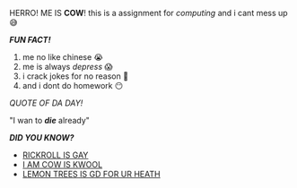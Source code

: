 HERRO! ME IS __COW__! this is a assignment for _computing_ and i cant mess up :sweat_smile:

___FUN FACT!___
1. me no like chinese :sob:
2. me is always _depress_ :scream:
3. i crack jokes for no reason :grimacing:
4. and i dont do homework :no_mouth:

_QUOTE OF DA DAY!_

"I wan to ___die___ already"

___DID YOU KNOW?___
* [RICKROLL IS GAY](https://www.youtube.com/watch?v=dQw4w9WgXcQ)
* [I AM COW IS KWOOL](https://www.youtube.com/watch?v=JohcbfO0OjA)
* [LEMON TREES IS GD FOR UR HEATH](https://www.youtube.com/watch?v=Va0vs1fhhNI)
